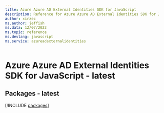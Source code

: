 ```yaml
---
title: Azure Azure AD External Identities SDK for JavaScript
description: Reference for Azure Azure AD External Identities SDK for JavaScript
author: xirzec
ms.author: jeffish
ms.data: 12/07/2022
ms.topic: reference
ms.devlang: javascript
ms.service: azureadexternalidentities
---
```

# Azure Azure AD External Identities SDK for JavaScript - latest
## Packages - latest
[!INCLUDE [packages](azure-ad-external-identities-index.md)]